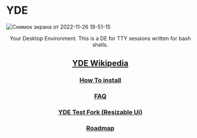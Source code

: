 # YDE
![Снимок экрана от 2022-11-26 19-51-15](https://user-images.githubusercontent.com/71694426/204099960-36536af7-6010-4bf1-93e2-3343c06c5c04.png)
<p align="center">
Your Desktop Environment. This is a DE for TTY sessions written for bash shells.
</p>

## [<p align="center">YDE Wikipedia</p>](https://github.com/Russanandres/YDE/wiki)
### [<p align="center">How To install</p>](https://github.com/Russanandres/YDE/wiki/How-to-install)
### [<p align="center">FAQ</p>](https://github.com/Russanandres/YDE/wiki/Questions-And-Answers-(FAQ))
### [<p align="center">YDE Test Fork (Resizable Ui)</p>](https://github.com/Russanandres/YDE/tree/RSAR's-Desktop-Environment)
### [<p align="center">Roadmap</p>](https://github.com/Russanandres/YDE/wiki/RoadMap)
